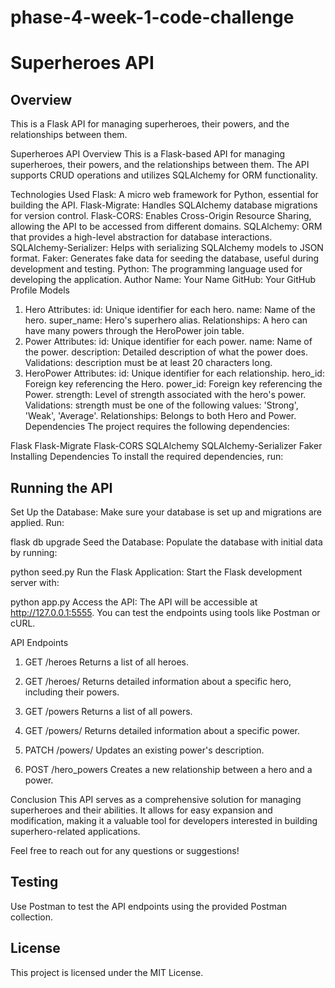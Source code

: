 # phase-4-week-1-code-challenge
# Superheroes API

## Overview
This is a Flask API for managing superheroes, their powers, and the relationships between them.



Superheroes API
Overview
This is a Flask-based API for managing superheroes, their powers, and the relationships between them. The API supports CRUD operations and utilizes SQLAlchemy for ORM functionality.

Technologies Used
Flask: A micro web framework for Python, essential for building the API.
Flask-Migrate: Handles SQLAlchemy database migrations for version control.
Flask-CORS: Enables Cross-Origin Resource Sharing, allowing the API to be accessed from different domains.
SQLAlchemy: ORM that provides a high-level abstraction for database interactions.
SQLAlchemy-Serializer: Helps with serializing SQLAlchemy models to JSON format.
Faker: Generates fake data for seeding the database, useful during development and testing.
Python: The programming language used for developing the application.
Author
Name: Your Name
GitHub: Your GitHub Profile
Models
1. Hero
Attributes:
id: Unique identifier for each hero.
name: Name of the hero.
super_name: Hero's superhero alias.
Relationships:
A hero can have many powers through the HeroPower join table.
2. Power
Attributes:
id: Unique identifier for each power.
name: Name of the power.
description: Detailed description of what the power does.
Validations:
description must be at least 20 characters long.
3. HeroPower
Attributes:
id: Unique identifier for each relationship.
hero_id: Foreign key referencing the Hero.
power_id: Foreign key referencing the Power.
strength: Level of strength associated with the hero's power.
Validations:
strength must be one of the following values: 'Strong', 'Weak', 'Average'.
Relationships:
Belongs to both Hero and Power.
Dependencies
The project requires the following dependencies:

Flask
Flask-Migrate
Flask-CORS
SQLAlchemy
SQLAlchemy-Serializer
Faker
Installing Dependencies
To install the required dependencies, run:

## Running the API
Set Up the Database: Make sure your database is set up and migrations are applied. Run:


flask db upgrade
Seed the Database: Populate the database with initial data by running:


python seed.py
Run the Flask Application: Start the Flask development server with:


python app.py
Access the API: The API will be accessible at http://127.0.0.1:5555. You can test the endpoints using tools like Postman or cURL.

API Endpoints
1. GET /heroes
Returns a list of all heroes.

2. GET /heroes/
Returns detailed information about a specific hero, including their powers.

3. GET /powers
Returns a list of all powers.

4. GET /powers/
Returns detailed information about a specific power.

5. PATCH /powers/
Updates an existing power's description.

6. POST /hero_powers
Creates a new relationship between a hero and a power.

Conclusion
This API serves as a comprehensive solution for managing superheroes and their abilities. It allows for easy expansion and modification, making it a valuable tool for developers interested in building superhero-related applications.

Feel free to reach out for any questions or suggestions!



## Testing
Use Postman to test the API endpoints using the provided Postman collection.

## License
This project is licensed under the MIT License.
